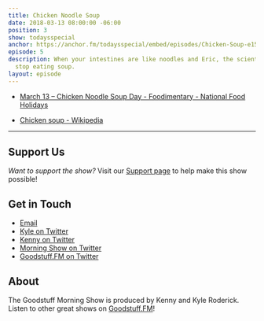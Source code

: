 ```yaml
---
title: Chicken Noodle Soup
date: 2018-03-13 08:00:00 -06:00
position: 3
show: todaysspecial
anchor: https://anchor.fm/todaysspecial/embed/episodes/Chicken-Soup-e15p58/a-a2l4u9
episode: 5
description: When your intestines are like noodles and Eric, the scientist, won't
  stop eating soup.
layout: episode
---
```


* [March 13 – Chicken Noodle Soup Day - Foodimentary - National Food Holidays](https://foodimentary.com/2012/03/13/march-13-chicken-noodle-soup-day/)

* [Chicken soup - Wikipedia](https://en.wikipedia.org/wiki/Chicken_soup)

***

## Support Us
*Want to support the show?* Visit our [Support page](https://goodstuff.fm/support) to help make this show possible!

## Get in Touch
* [Email](mailto:kyle@goodstuff.fm)
* [Kyle on Twitter](http://twitter.com/dogburps)
* [Kenny on Twitter](http://twitter.com/pizzarobotics)
* [Morning Show on Twitter](http://twitter.com/morningshowam)
* [Goodstuff.FM on Twitter](http://twitter.com/goodstufffm)

## About
The Goodstuff Morning Show is produced by Kenny and Kyle Roderick. Listen to other great shows on [Goodstuff.FM](http://goodstuff.fm/shows)!